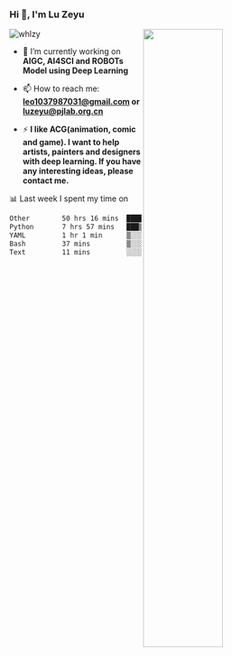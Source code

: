 ### Hi 👋, I'm Lu Zeyu

<img src="https://komarev.com/ghpvc/?username=whlzy&label=Profile%20views&color=0e75b6&style=flat" alt="whlzy" />
<img align="right" width="53%" src="https://github-readme-stats.vercel.app/api?username=whlzy&show_icons=true">

- 🔭 I’m currently working on **AIGC, AI4SCI and ROBOTs Model using Deep Learning**

- 📫 How to reach me: **leo1037987031@gmail.com or luzeyu@pjlab.org.cn**

- ⚡ **I like ACG(animation, comic and game). I want to help artists, painters and designers with deep learning. If you have any interesting ideas, please contact me.**

📊 Last week I spent my time on

<!--START_SECTION:waka-->

```txt
Other        50 hrs 16 mins  ████████████████████▓░░░░   83.10 %
Python       7 hrs 57 mins   ███▒░░░░░░░░░░░░░░░░░░░░░   13.16 %
YAML         1 hr 1 min      ▒░░░░░░░░░░░░░░░░░░░░░░░░   01.70 %
Bash         37 mins         ▒░░░░░░░░░░░░░░░░░░░░░░░░   01.04 %
Text         11 mins         ░░░░░░░░░░░░░░░░░░░░░░░░░   00.33 %
```

<!--END_SECTION:waka-->

